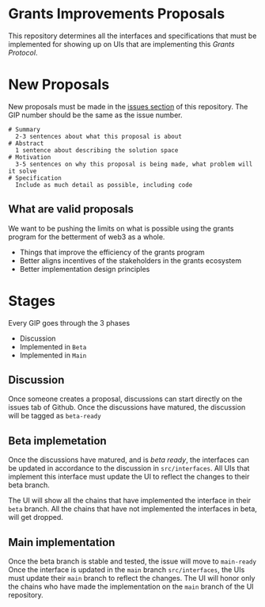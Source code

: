 # Grants Improvements Proposals
This repository determines all the interfaces and specifications that must be implemented for showing up on UIs that are implementing this _Grants Protocol_.

# New Proposals
New proposals must be made in the [issues section](https://github.com/questbook/grants-improvement-proposals/issues) of this repository. The GIP number should be the same as the issue number. 
```
# Summary
  2-3 sentences about what this proposal is about
# Abstract
  1 sentence about describing the solution space
# Motivation
  3-5 sentences on why this proposal is being made, what problem will it solve
# Specification
  Include as much detail as possible, including code
```
## What are valid proposals
We want to be pushing the limits on what is possible using the grants program for the betterment of web3 as a whole.
- Things that improve the efficiency of the grants program
- Better aligns incentives of the stakeholders in the grants ecosystem 
- Better implementation design principles

# Stages
Every GIP goes through the 3 phases
- Discussion
- Implemented in `Beta`
- Implemented in `Main`

## Discussion
Once someone creates a proposal, discussions can start directly on the issues tab of Github.
Once the discussions have matured, the discussion will be tagged as `beta-ready`

## Beta implemetation
Once the discussions have matured, and is _beta ready_, the interfaces can be updated in accordance to the discussion in `src/interfaces`.
All UIs that implement this interface must update the UI to reflect the changes to their beta branch.

The UI will show all the chains that have implemented the interface in their `beta` branch. 
All the chains that have not implemented the interfaces in beta, will get dropped. 

## Main implementation
Once the beta branch is stable and tested, the issue will move to `main-ready`
Once the interface is updated in the `main` branch `src/interfaces`, the UIs must update their `main` branch to reflect the changes. The UI will honor only the chains who have made the implementation on the `main` branch of the UI repository.
